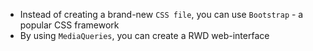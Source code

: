 - Instead of creating a brand-new ```CSS file```, you can use ```Bootstrap``` - a popular CSS framework
- By using ```MediaQueries```, you can create a RWD web-interface
